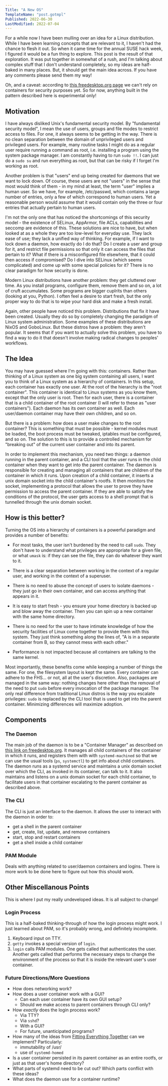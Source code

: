 ```yaml
---
Title: "A New OS"
TemplateName: "post.gotmpl"
Published: 2022-06-30
LastModified: 2022-07-04
---
```



For a while now I have been mulling over an idea for a Linux distribution.
While I have been learning concepts that are relevant to it, I haven't had the chance to flesh it out.
So when it came time for the annual SUSE hack week, I figured it would be a fun thing to explore.
This post is the result of that exploration.
It was put together in somewhat of a rush, and I'm talking about complex stuff
that I don't understand completely, so my ideas are half-baked in many places.
But, it should get the main idea across.
If you have any comments please send them my way!

Oh, and a caveat: according to [this freedesktop.org page] we can't rely on
containers for security purposes yet. So for now, anything built in the
pattern described here is experimental only!


## Motivation

I have always disliked Unix's fundamental security model.
By "fundamental security model", I mean the use of users, groups and
file modes to restrict access to files. For one, it always seems to be
getting in the way. There is no clean separation between the domain of
unprivileged users and privileged users. For example, many routine tasks I
might do as a regular user require running a command as root,
i.e. installing a program using the system package manager.
I am constantly having to run `sudo !!`. I can just do a `sudo su` and run
everything as root, but that can be risky if I forget I'm working as root.

Another problem is that "users" end up being created for daemons that we want to lock down.
Of course, these users are not "users" in the sense that most would think of them -
in my mind at least, the term "user" implies a human user. So we have, for example,
/etc/passwd, which contains a large number of entries, only a few of which correspond to human users.
Yet a reasonable person would assume that it would contain only the three or four entries
that actually pertain to human users.

I'm not the only one that has noticed the shortcomings of this security model - 
the existence of SELinux, AppArmor, file ACLs, capabilities and seccomp are evidence of this.
These solutions are nice to have, but when looked at as a whole they are too low-level
for everyday use. They lack ease of use; they lack a unified way of thinking.
For example, if I want to lock down a daemon, how exactly do I do that?
Do I create a user and group for it, and restrict file permissions so that
only it can access the files that pertain to it? What if there is a misconfigured
file elsewhere, that it could then access if compromised? Do I dive into SELinux
(which seems complicated) and come up with some special policies for it?
There is no clear paradigm for how security is done.

Modern Linux distributions have another problem: they get cluttered over time.
As you install programs, configure them, remove them and so on, a lot of cruft accumulates.
Some programs are bigger cuplrits than others (looking at you, Python).
I often feel a desire to start fresh, but the only proper way to do that is to
wipe your hard disk and make a fresh install.

Again, other people have noticed this problem.
Distributions that fix it have been created.
Usually they do so by completely changing the paradigm of Linux system administration.
Some examples of these distributions are NixOS and GoboLinux.
But these distros have a problem: they aren't popular.
It seems that if you want to actually solve this problem, you have to find
a way to do it that doesn't involve making radical changes to peoples' workflows.


## The Idea

You may have guessed where I'm going with this: containers.
Rather than thinking of a Linux system as one big system containing all
users, I want you to think of a Linux system as a hierarchy of containers.
In this setup, each container has exactly one user.
At the root of the hierarchy is the "root container". This container is
identical to Linux systems as you know them, except that the only user is root.
Then for each user, there is a container that is a child container
of the root container (I will refer to these as "user containers").
Each daemon has its own container as well.
Each user/daemon container may have their own children, and so on.

But there is a problem: how does a user make changes to the root container?
This is something that must be possible - kernel modules must be loaded,
the boot process must be tweaked, iptables must be configured, and so on.
The solution to this is to provide a controlled mechanism for "breaking out" of
the current user container and into its parent.

In order to implement this mechanism, you need two things: a daemon running
in the parent container, and a CLI tool that the user runs in the child container
when they want to get into the parent container.
The daemon is responsible for creating and managing all containers that are children
of the container in which it runs.
Upon creation of a child container, it inserts a unix domain socket into the child container's rootfs.
It then monitors the socket, implementing a protocol that allows the user to prove they have
permission to access the parent container.
If they are able to satisfy the conditions of the protocol, the user gets access to a
shell prompt that is tunnelled through the unix domain socket.


## How is this better?

Turning the OS into a hierarchy of containers is a powerful paradigm
and provides a number of benefits:

- For most tasks, the user isn't burdened by the need to call `sudo`.
They don't have to understand what privileges are appropriate for a given file,
or what `umask` is: if they can see the file, they can do whatever they want to it.

- There is a clear separation between working in the context of a regular user,
and working in the context of a superuser.

- There is no need to abuse the concept of users to isolate daemons -
they just go in their own container, and can access anything that appears in it.

- It is easy to start fresh - you ensure your home directory is backed up and blow away
the container. Then you can spin up a new container with the same home directory.

- There is no need for the user to have intimate knowledge of how the security
facilities of Linux come together to provide them with this system. They just think
something along the lines of, "A is in a separate container from B,
so they cannot mess with each other."

- Performance is not impacted because all containers are talking to the same kernel.

Most importantly, these benefits come while keeping a number of things the same.
For one, the filesystem layout is kept the same. Every container can adhere to the
FHS... or not, all at the user's discretion.
Also, packages are managed in the same way: nothing changes here other than
the removal of the need to put `sudo` before every invocation of the package manager.
The only real difference from traditional Linux distros is the way you escalate privileges:
`sudo` is replaced by the CLI tool that is used to get into the parent container.
Minimizing differences will maximize adoption.


## Components

### The Daemon

The main job of the daemon is to be a "Container Manager" as described on
[this link on freedesktop.org]. It manages all child containers of the container
in which it runs, and registers them with with `systemd-machined` so that we can
use the usual tools (`ps`, `systemctl`) to get info about child containers.
The daemon runs as a systemd service and maintains a unix domain socket
over which the CLI, as invoked in its container, can talk to it.
It also maintains and listens on a unix domain socket for each child container,
to facilitate users in that container escalating to the parent container as
described above.


### The CLI

The CLI is just an interface to the daemon. It allows the user to interact with
the daemon in order to:
- get a shell in the parent container
- get, create, list, update, and remove containers
- start, stop and restart containers
- get a shell inside a child container


### PAM Module

Deals with anything related to user/daemon containers and logins.
There is more work to be done here to figure out how this should work.


## Other Miscellanous Points

This is where I put my really undeveloped ideas. It is all subject to change!

### Login Process

This is a half-baked thinking-through of how the login process might work.
I just learned about PAM, so it's probably wrong, and definitely incomplete.

1. Keyboard input on TTY.
1. `getty` invokes a special version of `login`.
1. `login` calls PAM modules. One gets called that authenticates the user.
   Another gets called that performs the necessary steps to change the environment
   of the process so that it is inside the relevant user's user container.


### Future Directions/More Questions

- How does networking work?
- How does a user container work with a GUI?
  - Can each user container have its own GUI setup?
  - Should we make access to parent containers through CLI only?
- How *exactly* does the login process work?
  - Via TTY?
  - Via `sshd`?
  - With a GUI?
  - For future, unanticipated programs?
- How many of the ideas from [Fitting Everything Together] can we implement? Particularly:
  - immutability of /usr/
  - use of `systemd-homed`
- Is a user container persisted in its parent container as an entire rootfs, or just as
  that user's home directory?
- What parts of systemd need to be cut out? Which parts conflict with these ideas?
- What does the daemon use for a container runtime?

[this freedesktop.org page]: https://www.freedesktop.org/wiki/Software/systemd/ContainerInterface/
[Fitting Everything Together]: https://0pointer.net/blog/fitting-everything-together.html
[this link on freedesktop.org]: https://www.freedesktop.org/wiki/Software/systemd/writing-vm-managers/
